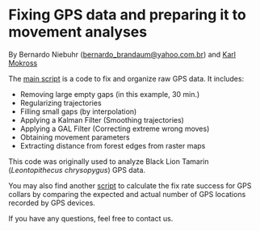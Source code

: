 # Fixing GPS data and preparing it to movement analyses

By Bernardo Niebuhr (bernardo_brandaum@yahoo.com.br) and [Karl Mokross](https://sites.google.com/view/karlmokrossresearch/home)

The [main script](https://github.com/bniebuhr/movecology/blob/master/fix_GPS_data/analysis_BLT_yness.R) is a code to fix and organize raw GPS data. It includes:
- Removing large empty gaps (in this example, 30 min.)
- Regularizing trajectories
- Filling small gaps (by interpolation)
- Applying a Kalman Filter (Smoothing trajectories)
- Applying a GAL Filter (Correcting extreme wrong moves)
- Obtaining movement parameters
- Extracting distance from forest edges from raster maps

This code was originally used to analyze Black Lion Tamarin (*Leontopithecus chrysopygus*) GPS data.

You may also find another [script](https://github.com/bniebuhr/movecology/blob/master/fix_GPS_data/calculate_fix_rate_success.R) to calculate the fix rate success for GPS collars by comparing the expected and actual number of GPS locations recorded by GPS devices.

If you have any questions, feel free to contact us.
